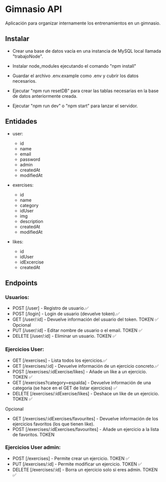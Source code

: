 # Gimnasio API

Aplicación para organizar internamente los entrenamientos en un gimnasio.

## Instalar

- Crear una base de datos vacía en una instancia de MySQL local llamada "trabajoNode".

- Instalar node_modules ejecutando el comando "npm install"

- Guardar el archivo .env.example como .env y cubrir los datos necesarios.

- Ejecutar "npm run resetDB" para crear las tablas necesarias en la base de datos anteriormente creada.

- Ejecutar "npm run dev" o "npm start" para lanzar el servidor.

## Entidades

- user:

  - id
  - name
  - email
  - password
  - admin
  - createdAt
  - modifiedAt

- exercises:

  - id
  - name
  - category
  - idUser
  - img
  - description
  - createdAt
  - modifiedAt

- likes:

  - id
  - idUser
  - idExcercise
  - createdAt

## Endpoints

### Usuarios:

- POST [/user] - Registro de usuario.✅
- POST [/login] - Login de usuario (devuelve token).✅
- GET [/user/:id] - Devuelve información del usuario del token. TOKEN ✅
  Opcional
- PUT [/user/:id] - Editar nombre de usuario o el email. TOKEN ✅
- DELETE [/user/:id] - Eliminar un usuario. TOKEN ✅

### Ejercicios User:

- GET [/exercises] - Lista todos los ejercicios.✅
- GET [/exercises/:id] - Devuelve información de un ejercicio concreto.✅
- POST [/exercises/:idExercise/likes] - Añade un like a un ejercicio. TOKEN ✅
- GET [/exercises?category=espalda] - Devuelve información de una categoria (se hace en el GET de listar ejercicios) ✅
- DELETE [/exercises/:idExercise/likes] - Deshace un like de un ejercicio. TOKEN ✅

Opcional

- GET [/exercises/:idExercises/favourites] - Devuelve información de los ejercicios favoritos (los que tienen like).
- POST [/exercises/:idExercises/favourites] - Añade un ejercicio a la lista de favoritos. TOKEN

### Ejercicios User admin:

- POST [/exercises] - Permite crear un ejercicio. TOKEN ✅
- PUT [/exercises/:id] - Permite modificar un ejercicio. TOKEN ✅
- DELETE [/exercises/:id] - Borra un ejercicio solo si eres admin. TOKEN ✅
